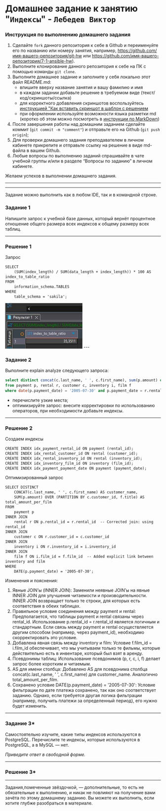 # Домашнее задание к занятию "`Индексы`" - `Лебедев Виктор`


### Инструкция по выполнению домашнего задания

   1. Сделайте `fork` данного репозитория к себе в Github и переименуйте его по названию или номеру занятия, например, https://github.com/имя-вашего-репозитория/git-hw или  https://github.com/имя-вашего-репозитория/7-1-ansible-hw).
   2. Выполните клонирование данного репозитория к себе на ПК с помощью команды `git clone`.
   3. Выполните домашнее задание и заполните у себя локально этот файл README.md:
      - впишите вверху название занятия и вашу фамилию и имя
      - в каждом задании добавьте решение в требуемом виде (текст/код/скриншоты/ссылка)
      - для корректного добавления скриншотов воспользуйтесь [инструкцией "Как вставить скриншот в шаблон с решением](https://github.com/netology-code/sys-pattern-homework/blob/main/screen-instruction.md)
      - при оформлении используйте возможности языка разметки md (коротко об этом можно посмотреть в [инструкции  по MarkDown](https://github.com/netology-code/sys-pattern-homework/blob/main/md-instruction.md))
   4. После завершения работы над домашним заданием сделайте коммит (`git commit -m "comment"`) и отправьте его на Github (`git push origin`);
   5. Для проверки домашнего задания преподавателем в личном кабинете прикрепите и отправьте ссылку на решение в виде md-файла в вашем Github.
   6. Любые вопросы по выполнению заданий спрашивайте в чате учебной группы и/или в разделе “Вопросы по заданию” в личном кабинете.
   
   Желаем успехов в выполнении домашнего задания.

---

---

Задание можно выполнить как в любом IDE, так и в командной строке.

### Задание 1

Напишите запрос к учебной базе данных, который вернёт процентное отношение общего размера всех индексов к общему размеру всех таблиц.

---

### Решение 1

Запрос
```
SELECT
    (SUM(index_length) / SUM(data_length + index_length)) * 100 AS index_to_table_ratio
FROM
    information_schema.TABLES
WHERE
    table_schema = 'sakila'; 
```
<img src="img/img1.jpg">
---

### Задание 2

Выполните explain analyze следующего запроса:
```sql
select distinct concat(c.last_name, ' ', c.first_name), sum(p.amount) over (partition by c.customer_id, f.title)
from payment p, rental r, customer c, inventory i, film f
where date(p.payment_date) = '2005-07-30' and p.payment_date = r.rental_date and r.customer_id = c.customer_id and i.inventory_id = r.inventory_id
```
- перечислите узкие места;
- оптимизируйте запрос: внесите корректировки по использованию операторов, при необходимости добавьте индексы.

---

### Решение 2

Создаем индексы
```
CREATE INDEX idx_payment_rental_id ON payment (rental_id);
CREATE INDEX idx_rental_customer_id ON rental (customer_id);
CREATE INDEX idx_rental_inventory_id ON rental (inventory_id);
CREATE INDEX idx_inventory_film_id ON inventory (film_id);
CREATE INDEX idx_payment_payment_date ON payment (payment_date);
```

Оптимизированный запрос
```
SELECT DISTINCT
    CONCAT(c.last_name, ' ', c.first_name) AS customer_name,
    SUM(p.amount) OVER (PARTITION BY c.customer_id, f.title) AS total_amount_per_film
FROM
    payment p
INNER JOIN
    rental r ON p.rental_id = r.rental_id  -- Corrected join: using rental_id
INNER JOIN
    customer c ON r.customer_id = c.customer_id
INNER JOIN
    inventory i ON r.inventory_id = i.inventory_id
INNER JOIN
    film f ON i.film_id = f.film_id  -- Added explicit link between inventory and film
WHERE
    DATE(p.payment_date) = '2005-07-30';
```
Изменения и пояснения:

1. Явные JOIN’ы (INNER JOIN): Заменили неявные JOIN’ы на явные INNER JOIN для улучшения читаемости и производительности. INNER JOIN возвращает только те строки, для которых есть соответствия в обеих таблицах.
2. Правильное условие соединения между payment и rental: Предполагается, что таблицы payment и rental связаны через rental_id. Использование p.rental_id = r.rental_id является логичным и стандартным. Если связь между payment и rental осуществляется другим способом (например, через payment_id), необходимо скорректировать это условие.
3. Добавлена явная связь между inventory и film: Условие f.film_id = i.film_id обеспечивает, что мы учитываем только те фильмы, которые действительно есть в инвентаре, который был взят в аренду.
4. Псевдонимы таблиц: Использование псевдонимов (p, r, c, i, f) делает запрос более коротким и читаемым.
5. AS для имени столбца: Добавлено AS для псевдонима столбца concat(c.last_name, ' ', c.first_name) для customer_name. Аналогично total_amount_per_film.
6. Сохранено условие DATE(p.payment_date) = '2005-07-30': Условие фильтрации по дате платежа сохранено, так как оно соответствует заданию. Однако, если требуется другая логика фильтрации (например, получить платежи за определенный период), его нужно будет изменить.

---

### Задание 3*

Самостоятельно изучите, какие типы индексов используются в PostgreSQL. Перечислите те индексы, которые используются в PostgreSQL, а в MySQL — нет.

*Приведите ответ в свободной форме.*

---

### Решение 3*

---

Задания,помеченные звёздочкой, — дополнительные, то есть не обязательные к выполнению, и никак не повлияют на получение вами зачёта по этому домашнему заданию. Вы можете их выполнить, если хотите глубже разобраться в материале.
